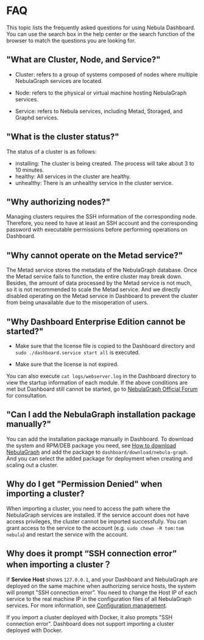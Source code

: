 # FAQ

This topic lists the frequently asked questions for using Nebula Dashboard. You can use the search box in the help center or the search function of the browser to match the questions you are looking for.

## "What are Cluster, Node, and Service?"

- Cluster: refers to a group of systems composed of nodes where multiple NebulaGraph services are located.

- Node: refers to the physical or virtual machine hosting NebulaGraph services.

- Service: refers to Nebula services, including Metad, Storaged, and Graphd services.

## "What is the cluster status?"

The status of a cluster is as follows:

- installing: The cluster is being created. The process will take about 3 to 10 minutes.
- healthy: All services in the cluster are healthy.
- unhealthy: There is an unhealthy service in the cluster service.

## "Why authorizing nodes?"

Managing clusters requires the SSH information of the corresponding node. Therefore, you need to have at least an SSH account and the corresponding password with executable permissions before performing operations on Dashboard.

<!-- ## "What is scaling?"

NebulaGraph is a distributed graph database that supports dynamic scaling services at runtime. Therefore, you can dynamically scale Storaged and Graphd services through Dashboard. The Metad service cannot be scaled. -->

## "Why cannot operate on the Metad service?"

The Metad service stores the metadata of the NebulaGraph database. Once the Metad service fails to function, the entire cluster may break down. Besides, the amount of data processed by the Metad service is not much, so it is not recommended to scale the Metad service. And we directly disabled operating on the Metad service in Dashboard to prevent the cluster from being unavailable due to the misoperation of users.

<!-- balance-3.1
## "What impact will the scaling have on the data?"

- Scale out the Storaged service: Dashboard will create and start the Storaged service on the specified machine, which will not affect the existing data. You can choose to perform `Balance Data` on the `Service information` page or `Balance Leader` on the `Leader` page according to your own needs.

- Scale in the Storaged service: Dashboard will automatically execute `Balance Data Remove` to ensure that the service is stopped after the data partition on the specified service is successfully migrated.

- Scaling the Graphd service will not affect the data.
-->

## "Why Dashboard Enterprise Edition cannot be started?"

- Make sure that the license file is copied to the Dashboard directory and `sudo ./dashboard.service start all` is executed.

- Make sure that the license is not expired.

You can also execute `cat logs/webserver.log` in the Dashboard directory to view the startup information of each module. If the above conditions are met but Dashboard still cannot be started, go to [NebulaGraph Official Forum](https://discuss.nebula-graph.io/ "Click to go to NebulaGraph Official Forum") for consultation.

## "Can I add the NebulaGraph installation package manually?"

You can add the installation package manually in Dashboard. To download the system and RPM/DEB package you need, see [How to download NebulaGraph](https://nebula-graph.io/download/) and add the package to `dashboard/download/nebula-graph`. And you can select the added package for deployment when creating and scaling out a cluster.

## Why do I get "Permission Denied" when importing a cluster?

When importing a cluster, you need to access the path where the NebulaGraph services are installed. If the service account does not have access privileges, the cluster cannot be imported successfully. You can grant access to the service to the account (e.g. `sudo chown -R tom:tom nebula`) and restart the service with the account. 
## Why does it prompt “SSH connection error” when importing a cluster？

If **Service Host** shows `127.0.0.1`, and your Dashboard and NebulaGraph are deployed on the same machine when authorizing service hosts, the system will prompt "SSH connection error”. You need to change the Host IP of each service to the real machine IP in the configuration files of all NebulaGraph services. For more information, see [Configuration management](../5.configurations-and-logs/1.configurations/1.configurations.md).

If you import a cluster deployed with Docker, it also prompts "SSH connection error". Dashboard does not support importing a cluster deployed with Docker.